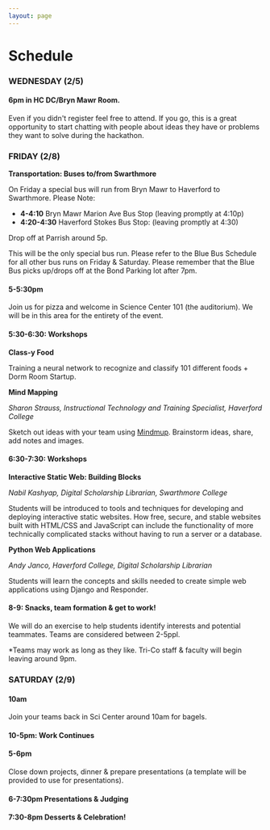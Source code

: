 ```yaml
---
layout: page
---
```


# Schedule

### WEDNESDAY (2/5)

#### 6pm in HC DC/Bryn Mawr Room.

Even if you didn't register feel free to attend. If you go, this is a great opportunity to start chatting with people about ideas they have or problems they want to solve during the hackathon. 

### FRIDAY (2/8)

**Transportation: Buses to/from Swarthmore**

On Friday a special bus will run from Bryn Mawr to Haverford to Swarthmore. Please Note: 

- **4-4:10** Bryn Mawr Marion Ave Bus Stop (leaving promptly at 4:10p)
- **4:20-4:30** Haverford Stokes Bus Stop:  (leaving promptly at 4:30)

Drop off at Parrish around 5p. 

This will be the only special bus run. Please refer to the Blue Bus Schedule for all other bus runs on Friday & Saturday. Please remember that the Blue Bus picks up/drops off at the Bond Parking lot after 7pm. 

#### 5-5:30pm

Join us for pizza and welcome in Science Center 101 (the auditorium). We will be in this area for the entirety of the event. 

#### 5:30-6:30: Workshops

**Class-y Food** 

Training a neural network to recognize and classify 101 different foods + Dorm Room Startup. 

**Mind Mapping**

*Sharon Strauss, Instructional Technology and Training Specialist, Haverford College*

Sketch out ideas with your team using [Mindmup](mindmup.com). Brainstorm ideas, share, add notes and images. 

#### 6:30-7:30: Workshops

**Interactive Static Web: Building Blocks**

*Nabil Kashyap, Digital Scholarship Librarian, Swarthmore College*

Students will be introduced to tools and techniques for developing and deploying interactive static websites. How free, secure, and stable websites built with HTML/CSS and JavaScript can include the functionality of more technically complicated stacks without having to run a server or a database.

**Python Web Applications**

*Andy Janco, Haverford College, Digital Scholarship Librarian*

Students will learn the concepts and skills needed to create simple web applications using Django and Responder.

#### 8-9: Snacks, team formation & get to work!

We will do an exercise to help students identify interests and potential teammates. Teams are considered between 2-5ppl. 

*Teams may work as long as they like. Tri-Co staff & faculty will begin leaving around 9pm. 

### SATURDAY (2/9)

#### 10am

Join your teams back in Sci Center around 10am for bagels. 

#### 10-5pm: Work Continues

#### 5-6pm

Close down projects, dinner & prepare presentations (a template will be provided to use for presentations).

#### 6-7:30pm Presentations & Judging

#### 7:30-8pm Desserts & Celebration!